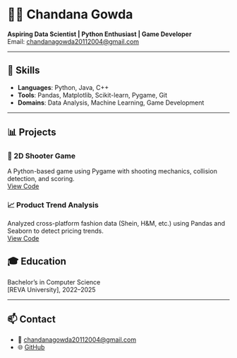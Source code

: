 # 👩‍💻 Chandana Gowda

**Aspiring Data Scientist | Python Enthusiast | Game Developer**  
Email: chandanagowda20112004@gmail.com  

---

## 🔧 Skills
- **Languages**: Python, Java, C++
- **Tools**: Pandas, Matplotlib, Scikit-learn, Pygame, Git
- **Domains**: Data Analysis, Machine Learning, Game Development

---

## 📊 Projects

### 🔫 2D Shooter Game
A Python-based game using Pygame with shooting mechanics, collision detection, and scoring.  
[View Code](https://github.com/chandana200420/2D-shooting-game-.git)

### 📈 Product Trend Analysis
Analyzed cross-platform fashion data (Shein, H&M, etc.) using Pandas and Seaborn to detect pricing trends.  
[View Code](https://github.com/chandana200412/Product-Trend-Analysis)

## 🎓 Education
Bachelor’s in Computer Science  
[REVA University], 2022–2025

---

## 📫 Contact
- 📧 chandanagowda20112004@gmail.com
- 🌐 [GitHub](https://github.com/chandana200412)
